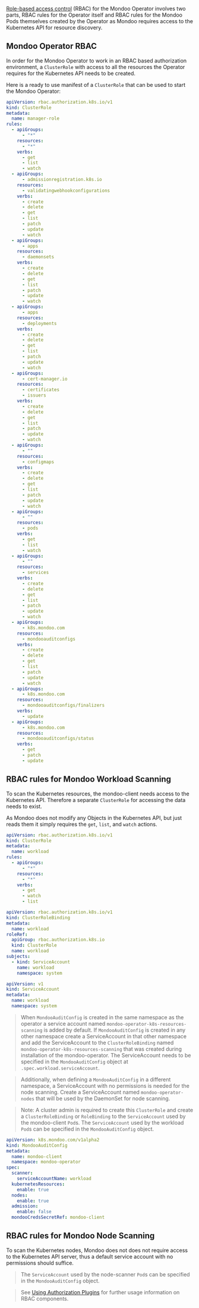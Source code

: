 [Role-based access control](https://en.wikipedia.org/wiki/Role-based_access_control) (RBAC) for the Mondoo Operator involves two parts, RBAC rules for the Operator itself and RBAC rules for the Mondoo Pods themselves created by the Operator as Mondoo requires access to the Kubernetes API for resource discovery.

## Mondoo Operator RBAC

In order for the Mondoo Operator to work in an RBAC based authorization environment, a `ClusterRole` with access to all the resources the Operator requires for the Kubernetes API needs to be created.

Here is a ready to use manifest of a `ClusterRole` that can be used to start the Mondoo Operator:

```yaml
apiVersion: rbac.authorization.k8s.io/v1
kind: ClusterRole
metadata:
  name: manager-role
rules:
  - apiGroups:
      - "*"
    resources:
      - "*"
    verbs:
      - get
      - list
      - watch
  - apiGroups:
      - admissionregistration.k8s.io
    resources:
      - validatingwebhookconfigurations
    verbs:
      - create
      - delete
      - get
      - list
      - patch
      - update
      - watch
  - apiGroups:
      - apps
    resources:
      - daemonsets
    verbs:
      - create
      - delete
      - get
      - list
      - patch
      - update
      - watch
  - apiGroups:
      - apps
    resources:
      - deployments
    verbs:
      - create
      - delete
      - get
      - list
      - patch
      - update
      - watch
  - apiGroups:
      - cert-manager.io
    resources:
      - certificates
      - issuers
    verbs:
      - create
      - delete
      - get
      - list
      - patch
      - update
      - watch
  - apiGroups:
      - ""
    resources:
      - configmaps
    verbs:
      - create
      - delete
      - get
      - list
      - patch
      - update
      - watch
  - apiGroups:
      - ""
    resources:
      - pods
    verbs:
      - get
      - list
      - watch
  - apiGroups:
      - ""
    resources:
      - services
    verbs:
      - create
      - delete
      - get
      - list
      - patch
      - update
      - watch
  - apiGroups:
      - k8s.mondoo.com
    resources:
      - mondooauditconfigs
    verbs:
      - create
      - delete
      - get
      - list
      - patch
      - update
      - watch
  - apiGroups:
      - k8s.mondoo.com
    resources:
      - mondooauditconfigs/finalizers
    verbs:
      - update
  - apiGroups:
      - k8s.mondoo.com
    resources:
      - mondooauditconfigs/status
    verbs:
      - get
      - patch
      - update
```

## RBAC rules for Mondoo Workload Scanning

To scan the Kubernetes resources, the mondoo-client needs access to the Kubernetes API. Therefore a separate `ClusterRole` for accessing the data needs to exist.

As Mondoo does not modify any Objects in the Kubernetes API, but just reads them it simply requires the `get`, `list`, and `watch` actions.

```yaml
apiVersion: rbac.authorization.k8s.io/v1
kind: ClusterRole
metadata:
  name: workload
rules:
  - apiGroups:
      - "*"
    resources:
      - "*"
    verbs:
      - get
      - watch
      - list
```

```yaml
apiVersion: rbac.authorization.k8s.io/v1
kind: ClusterRoleBinding
metadata:
  name: workload
roleRef:
  apiGroup: rbac.authorization.k8s.io
  kind: ClusterRole
  name: workload
subjects:
  - kind: ServiceAccount
    name: workload
    namespace: system
```

```yaml
apiVersion: v1
kind: ServiceAccount
metadata:
  name: workload
  namespace: system
```

> When `MondooAuditConfig` is created in the same namespace as the operator a service account named `mondoo-operator-k8s-resources-scanning` is added by default. If `MondooAuditConfig` is created in any other namespace create a ServiceAccount in that other namespace and add the ServiceAccount to the `ClusterRoleBinding` named `mondoo-operator-k8s-resources-scanning` that was created during installation of the mondoo-operator. The ServiceAccount needs to be specified in the `MondooAuditConfig` object at `.spec.workload.serviceAccount`.

> Additionally, when defining a `MondooAuditConfig` in a different namespace, a ServiceAccount with no permissions is needed for the node scanning. Create a ServiceAccount named `mondoo-operator-nodes` that will be used by the DaemonSet for node scanning.

> Note: A cluster admin is required to create this `ClusterRole` and create a `ClusterRoleBinding` or `RoleBinding` to the `ServiceAccount` used by the mondoo-client `Pod`s. The `ServiceAccount` used by the workload `Pod`s can be specified in the `MondooAuditConfig` object.

```yaml
apiVersion: k8s.mondoo.com/v1alpha2
kind: MondooAuditConfig
metadata:
  name: mondoo-client
  namespace: mondoo-operator
spec:
  scanner:
    serviceAccountName: workload
  kubernetesResources:
    enable: true
  nodes:
    enable: true
  admission:
    enable: false
  mondooCredsSecretRef: mondoo-client
```

## RBAC rules for Mondoo Node Scanning

To scan the Kubernetes nodes, Mondoo does not does not require access to the Kubernetes API server, thus a default service account with no permissions should suffice.

> The `ServiceAccount` used by the node-scanner `Pod`s can be specified in the `MondooAuditConfig` object.

> See [Using Authorization Plugins](https://kubernetes.io/docs/reference/access-authn-authz/authorization/) for further usage information on RBAC components.
